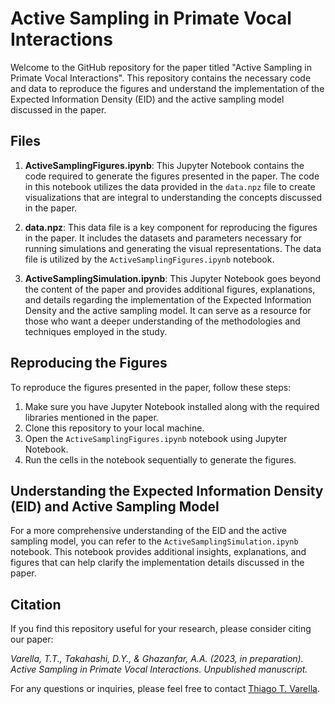 # Active Sampling in Primate Vocal Interactions

Welcome to the GitHub repository for the paper titled "Active Sampling in Primate Vocal Interactions". This repository contains the necessary code and data to reproduce the figures and understand the implementation of the Expected Information Density (EID) and the active sampling model discussed in the paper.

## Files

1. **ActiveSamplingFigures.ipynb**: This Jupyter Notebook contains the code required to generate the figures presented in the paper. The code in this notebook utilizes the data provided in the `data.npz` file to create visualizations that are integral to understanding the concepts discussed in the paper.

2. **data.npz**: This data file is a key component for reproducing the figures in the paper. It includes the datasets and parameters necessary for running simulations and generating the visual representations. The data file is utilized by the `ActiveSamplingFigures.ipynb` notebook.

3. **ActiveSamplingSimulation.ipynb**: This Jupyter Notebook goes beyond the content of the paper and provides additional figures, explanations, and details regarding the implementation of the Expected Information Density and the active sampling model. It can serve as a resource for those who want a deeper understanding of the methodologies and techniques employed in the study.

## Reproducing the Figures

To reproduce the figures presented in the paper, follow these steps:

1. Make sure you have Jupyter Notebook installed along with the required libraries mentioned in the paper.
2. Clone this repository to your local machine.
3. Open the `ActiveSamplingFigures.ipynb` notebook using Jupyter Notebook.
4. Run the cells in the notebook sequentially to generate the figures.

## Understanding the Expected Information Density (EID) and Active Sampling Model

For a more comprehensive understanding of the EID and the active sampling model, you can refer to the `ActiveSamplingSimulation.ipynb` notebook. This notebook provides additional insights, explanations, and figures that can help clarify the implementation details discussed in the paper.

## Citation

If you find this repository useful for your research, please consider citing our paper:

*Varella, T.T., Takahashi, D.Y., & Ghazanfar, A.A. (2023, in preparation). Active Sampling in Primate Vocal Interactions. Unpublished manuscript.*

For any questions or inquiries, please feel free to contact [Thiago T. Varella](https://thiagotvarella.github.io/contact.html).
